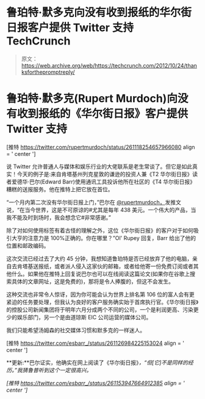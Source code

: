 # 鲁珀特·默多克向没有收到报纸的华尔街日报客户提供 Twitter 支持 TechCrunch

> 原文：<https://web.archive.org/web/https://techcrunch.com/2012/10/24/thanksforthepromptreply/>

# 鲁珀特·默多克(Rupert Murdoch)向没有收到报纸的《华尔街日报》客户提供 Twitter 支持

[推特 https://twitter.com/rupertmurdoch/status/261118254657966080 align = ' center ']

说 Twitter 允许普通人与媒体和娱乐行业的大佬联系是老生常谈了。但它是如此真实！今天的例子是:来自肯塔基州列克星敦的谦逊的投资人兼《T2 华尔街日报》读者爱德华·巴尔(Edward Barr)使用通讯工具投诉他所在社区的《T4 华尔街日报》糟糕的送报服务。他在推特上把它放在首位。

“一个月内第二次没有华尔街日报上门，”巴尔在 [@rupertmurdoch，](https://web.archive.org/web/20221208235853/https://twitter.com/rupertmurdoch/with_replies)发推文说，“在当今世界，这是不可原谅的#尤其是每年 438 美元。一个伟大的产品，当我不能及时到场时，我会想念它#非常感谢。”

除了对如何使用标签有着古怪的理解之外，这位《华尔街日报》的客户对于如何吸引大亨的注意力是 100%正确的。你在哪里？”Ol' Rupey 回复，Barr 给出了他的位置和邮政编码。

这次交流已经过去了大约 45 分钟，我想知道鲁珀特是否已经放弃了他的电脑，亲自去肯塔基送报纸，或者派人侵入这家伙的邮箱，或者给他寄一份免费订阅或者其他什么。如果他在推特上回复说巴尔也可以在线阅读这篇论文(如果你在谷歌上搜索具体的文章网址，这是免费的)，那将是令人捧腹的，但这不会发生。

这种交流也非常令人惊讶，因为你可能会认为世界上排名第 106 位的富人会有更紧迫的任务要处理，但我认为良好的客户服务确实始于首席执行官。《华尔街日报》的控股公司新闻集团将于明年六月分成两个不同的公司，一个是利润更高、污染更少的娱乐部门，另一个是由道琼斯 EIC 公司运营的媒体公司。

我们只能希望汤姆森的社交媒体习惯和默多克的一样迷人。

[推特 https://twitter.com/esbarr_/status/261126984225153024 align = ' center ']

**更新:**巴尔证实，他确实在网上阅读了《华尔街日报》*，“但[它]不是同样的经历。”我猜鲁普听到这个一定很高兴。*

 *[推特 https://twitter.com/esbarr_/status/261153947664912385 align = ' center ']*